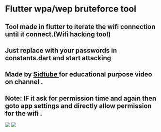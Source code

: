 # Flutter wpa/wep bruteforce tool

## Tool made in flutter to iterate the wifi connection until it connect.(Wifi hacking tool)

## Just replace with your passwords in constants.dart and start attacking

## Made by <a href="https://youtube.com/sidtube"> Sidtube </a> for educational purpose video on channel .

## Note: IF it ask for permission time and again then goto app settings and directly allow permission for the wifi .
 <img src="./ss/atk2.PNG">
 <img src="./ss/attk1.PNG">

